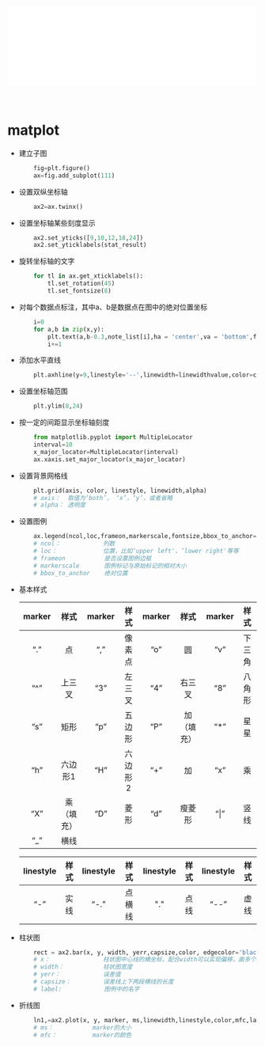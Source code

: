 <div id="navifation" class='headbar'>
    <iframe id='head' align="center" width="100%" height="160" src="python_show.html"  frameborder="no" border="0" marginwidth="0" marginheight="px" scrolling="no" ></iframe>
</div>
<style>
    .headbar{text-align:center}
    .iframe{margin:0 auto;}
</style>
<script>
    var oDiv = document.getElementById('head');
    oDiv.style.position = 'fixed'; oDiv.style.top = '0px'; oDiv.style.left = '0px';
    document.title="python/matplot";
</script>
<br><br>
<!-- ___________________________________________ -->
<!-- ___________________________________________ -->

# matplot

* 建立子图
    ``` python
        fig=plt.figure()
        ax=fig.add_subplot(111)
    ```

* 设置双纵坐标轴
    ``` python
        ax2=ax.twinx()
    ```

* 设置坐标轴某些刻度显示
    ``` python
        ax2.set_yticks([9,10,12,18,24])
        ax2.set_yticklabels(stat_result)
    ```

* 旋转坐标轴的文字
    ``` python
        for tl in ax.get_xticklabels():
            tl.set_rotation(45)
            tl.set_fontsize(8)
    ```

* 对每个数据点标注，其中a、b是数据点在图中的绝对位置坐标
    ``` python
        i=0
        for a,b in zip(x,y):
            plt.text(a,b-0.3,note_list[i],ha = 'center',va = 'bottom',fontsize=7)
            i+=1
    ```

* 添加水平直线
    ``` python
	    plt.axhline(y=9,linestyle='--',linewidth=linewidthvalue,color=colorvalue)
    ```

* 设置坐标轴范围
    ``` python
	    plt.ylim(8,24)
    ```

* 按一定的间距显示坐标轴刻度
    ``` python
        from matplotlib.pyplot import MultipleLocator
        interval=10
        x_major_locator=MultipleLocator(interval)
        ax.xaxis.set_major_locator(x_major_locator)
    ```

* 设置背景网格线
    ``` python
        plt.grid(axis, color, linestyle, linewidth,alpha)
        # axis：  取值为‘both’， ‘x’，‘y’，或者省略
        # alpha： 透明度
    ```

* 设置图例
    ``` python
        ax.legend(ncol,loc,frameon,markerscale,fontsize,bbox_to_anchor=(0.42,1.15))
        # ncol：            列数
        # loc：             位置，比如‘upper left'，‘lower right'等等
        # frameon           是否设置图例边框
        # markerscale       图例标记与原始标记的相对大小
        # bbox_to_anchor    绝对位置
    ```


* 基本样式


    |  marker | 样式  |  marker | 样式  |  marker | 样式  |marker | 样式  |
    | :----:  | :----: | :----:  |:----: |  :----:   | :----: |:----:  | :----: |
    | “.”     | 点 | “,”  | 像素点 |  “o”  | 圆 |“v”	 | 下三角 |
    | “^”  | 上三叉 | “3”  | 左三叉 | “4”  | 右三叉 |“8”	| 八角形 |
    |   “s”	|矩形     |“p”|	五边形|      “P”|	加（填充）|      “*”	|星星|
    |  “h”	|六边形1  |   “H”	|六边形2   |  “+”	|加    |          “x”	|乘|
    | “X”|	乘（填充）|  “D”|	菱形   |     “d”|	瘦菱形   |       “\|”	|竖线|
     |    “_”|	横线


    | linestyle| 样式  | linestyle | 样式  |  linestyle| 样式  |linestyle | 样式  |
     | :----:  | :----: | :----:  |:----: |  :----:   | :----: |:----:  | :----: |
     |    “-”   |  实线  |  “-.”  |  点横线| "." | 点线 | “--”|虚线|

* 柱状图
    ``` python
        rect = ax2.bar(x, y, width, yerr,capsize,color, edgecolor='black'，label=legends)
        # x：               柱状图中心线的横坐标，配合width可以实现偏移，画多个变量的柱状图
        # width：           柱状图宽度
        # yerr：            误差值
        # capsize：         误差线上下两段横线的长度
        # label:            图例中的名字
    ```

* 折线图
    ``` python
        ln1,=ax2.plot(x, y, marker, ms,linewidth,linestyle,color,mfc,label)
        # ms：           marker的大小
        # mfc：          marker的颜色
    ```
    